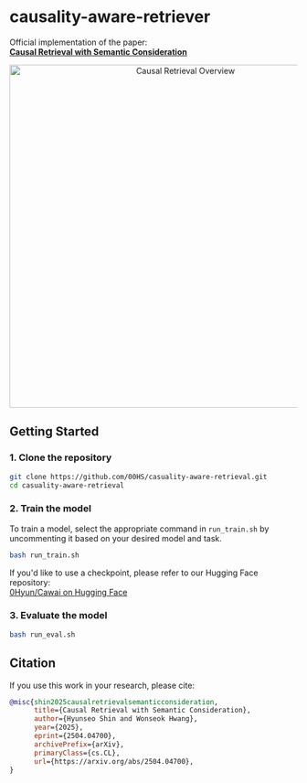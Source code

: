 # causality-aware-retriever

Official implementation of the paper:  
**[Causal Retrieval with Semantic Consideration](https://arxiv.org/abs/2504.04700)** 

<p align="center">
      <img src="causal_retrieval.png" alt="Causal Retrieval Overview" width="600"/>
</p>

## Getting Started

### 1. Clone the repository

```bash
git clone https://github.com/00HS/casuality-aware-retrieval.git
cd casuality-aware-retrieval
```

### 2. Train the model
To train a model, select the appropriate command in `run_train.sh` by uncommenting it based on your desired model and task.
```bash 
bash run_train.sh
```
If you'd like to use a checkpoint, please refer to our Hugging Face repository:  
[0Hyun/Cawai on Hugging Face](https://huggingface.co/0Hyun/Cawai)

### 3. Evaluate the model

```bash 
bash run_eval.sh
```

## Citation

If you use this work in your research, please cite:

```bibtex
@misc{shin2025causalretrievalsemanticconsideration,
      title={Causal Retrieval with Semantic Consideration}, 
      author={Hyunseo Shin and Wonseok Hwang},
      year={2025},
      eprint={2504.04700},
      archivePrefix={arXiv},
      primaryClass={cs.CL},
      url={https://arxiv.org/abs/2504.04700}, 
}
```
